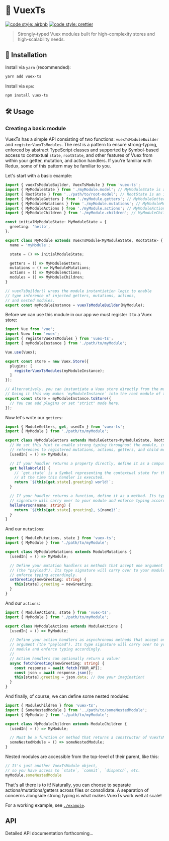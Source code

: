 # 💪 VuexTs

[![code style: airbnb](https://img.shields.io/badge/code%20style-airbnb-blue.svg?style=flat)](https://github.com/airbnb/javascript)
[![code style: prettier](https://img.shields.io/badge/code_style-prettier-ff69b4.svg?style=flat)](https://github.com/prettier/prettier)

> Strongly-typed Vuex modules built for high-complexity stores and high-scalability needs.

## 🔗 Installation

Install via `yarn` (recommended):

```sh
yarn add vuex-ts
```

Install via `npm`:

```sh
npm install vuex-ts
```

## 🛠️ Usage

### Creating a basic module

VuexTs has a simple API consisting of two functions: `vuexTsModuleBuilder` and `registerVuexTsModules`. The rest is a pattern to ensure strong-typing, enforced by abstract TypeScript classes and supported by Symbol-based access to contextual `state`, `rootState`, and other features of Vuex from within your getter, mutation, and action handlers. If you're familiar with Redux, some of this pattern may be familiar to you.

Let's start with a basic example:

```ts
import { vuexTsModuleBuilder, VuexTsModule } from 'vuex-ts';
import { MyModuleState } from './myModule.model'; // MyModuleState is an interface describing the shape of this Vuex module.
import { RootState } from '../path/to/root-model'; // RootState is an interface describing the shape of your Vuex store.
import { MyModuleGetters } from './myModule.getters'; // MyModuleGetters is a class describing the getter handlers of this Vuex module.
import { MyModuleMutations } from './myModule.mutations'; // MyModuleMutations is a class describing the mutation handlers of this Vuex module.
import { MyModuleActions } from './myModule.actions'; // MyModuleActions is a class describing the action handlers of this Vuex module.
import { MyModuleChildren } from './myModule.children'; // MyModuleChildren is a class describing the nested modules of this Vuex module.

const initialMyModuleState: MyModuleState = {
  greeting: 'hello',
};

export class MyModule extends VuexTsModule<MyModuleState, RootState> {
  name = 'myModule';

  state = () => initialModuleState;

  getters = () => MyModuleGetters;
  mutations = () => MyModuleMutations;
  actions = () => MyModuleActions;
  modules = () => MyModuleChildren;
}

// vuexTsBuilder() wraps the module instantiation logic to enable
// type inference of injected getters, mutations, actions,
// and nested modules.
export const myModuleInstance = vuexTsModuleBuilder(MyModule);
```

Before we can use this module in our app we must register it to a Vuex store:

```ts
import Vue from 'vue';
import Vuex from 'vuex';
import { registerVuexTsModules } from 'vuex-ts';
import { myModuleInstance } from './path/to/myModule';

Vue.use(Vuex);

export const store = new Vuex.Store({
  plugins: [
    registerVuexTsModules(myModuleInstance);
  ]
});

// Alternatively, you can instantiate a Vuex store directly from the module.
// Doing it this way makes `myModuleInstance` into the root module of the store.
export const store = myModuleInstance.toStore({
  // You can add plugins or set "strict" mode here.
});
```

Now let's write our `getters`:

```ts
import { ModuleGetters, get, usedIn } from 'vuex-ts';
import { MyModule } from './path/to/myModule';

export class MyModuleGetters extends ModuleGetters<MyModuleState, RootState> {
  // We set this hint to enable strong typing throughout the module, including
  // references to registered mutations, actions, getters, and child modules.
  [usedIn] = () => MyModule;

  // If your handler returns a property directly, define it as a computed getter.
  get helloWorld() {
    // `get.state` is a Symbol representing the contextual state for this module
    // at the time this handler is executed.
    return `${this[get.state].greeting} world!`;
  }

  // If your handler returns a function, define it as a method. Its type
  // signature will carry over to your module and enforce typing accordingly.
  helloPerson(name: string) {
    return `${this[get.state].greeting}, ${name}!`;
  }
}
```

And our `mutations`:

```ts
import { ModuleMutations, state } from 'vuex-ts';
import { MyModule } from './path/to/myModule';

export class MyModuleMutations extends ModuleMutations {
  [usedIn] = () => MyModule;

  // Define your mutation handlers as methods that accept one argument
  // (the "payload"). Its type signature will carry over to your module and
  // enforce typing accordingly.
  setGreeting(newGreeting: string) {
    this[state].greeting = newGreeting;
  }
}
```

And our `actions`:

```ts
import { ModuleActions, state } from 'vuex-ts';
import { MyModule } from './path/to/myModule';

export class MyModuleActions extends ModuleActions {
  [usedIn] = () => MyModule;

  // Define your action handlers as asynchronous methods that accept one
  // argument (the "payload"). Its type signature will carry over to your
  // module and enforce typing accordingly.
  //
  // Action handlers can optionally return a value!
  async fetchGreeting(newGreeting: string) {
    const response = await fetch(YOUR_API);
    const json = await response.json();
    this[state].greeting = json.data; // Use your imagination!
  }
}
```

And finally, of course, we can define some nested modules:

```ts
import { ModuleChildren } from 'vuex-ts';
import { SomeNestedModule } from '../path/to/someNestedModule';
import { MyModule } from './path/to/myModule';

export class MyModuleChildren extends ModuleChildren {
  [usedIn] = () => MyModule;

  // Must be a function or method that returns a constructor of VuexTsModule
  someNestedModule = () => someNestedModule;
}
```

Nested modules are accessible from the top-level of their parent, like this:

```ts
// It's just another VuexTsModule object,
// so you have access to `state`, `commit`, `dispatch`, etc.
myModule.someNestedModule
```

That's all there is to it! Naturally, you can choose to separate actions/mutations/getters across files or consolidate. A separation of concerns alongside strong typing is what makes VuexTs work well at scale!

For a working example, see [`./example`](./example).

## API

Detailed API documentation forthcoming...
